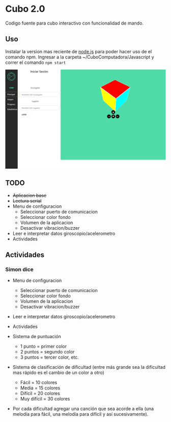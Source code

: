 # Cubo 2.0
Codigo fuente para cubo interactivo con funcionalidad de mando.

## Uso
Instalar la version mas reciente de [node.js](https://nodejs.org/en/download/) para poder hacer uso de el comando npm. Ingresar a la carpeta ~/CuboComputadora/Javascript y correr el comando ``` npm start ```

![alt text](https://raw.githubusercontent.com/Quak1/Cubo/master/CuboComputadora/Javascript/img/screen1.png)


## TODO
* ~~Aplicacion base~~
* ~~Lectura serial~~
* Menu de configuracion
  * Seleccionar puerto de comunicacion
  * Seleccionar color fondo
  * Volumen de la aplicacion
  * Desactivar vibracion/buzzer
* Leer e interpretar datos giroscopio/acelerometro
* Actividades

## Actividades
### Simon dice
* Menu de configuracion
  * Seleccionar puerto de comunicacion
  * Seleccionar color fondo
  * Volumen de la aplicacion
  * Desactivar vibracion/buzzer
* Leer e interpretar datos giroscopio/acelerometro
* Actividades

* Sistema de puntuación
  * 1 punto = primer color
  * 2 puntos = segundo color
  * 3 puntos = tercer color, etc.

* Sistema de clasificación de dificultad (entre más grande sea la dificultad mas rápido es el cambio de un color a otro)
  * Fácil = 10 colores
  * Media = 15 colores
  * Difícil = 20 colores
  * Muy difícil = 30 colores

* Por cada dificultad agregar una canción que sea acorde a ella (una melodía para fácil, una melodía para difícil y así sucesivamente).

